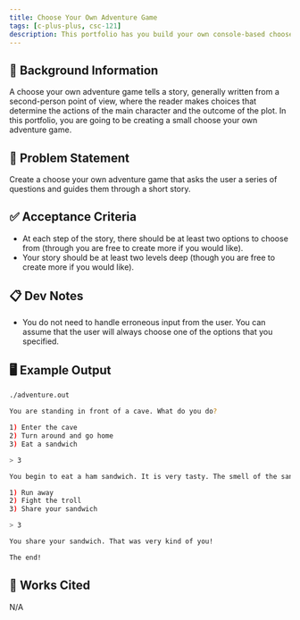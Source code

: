 ```yaml
---
title: Choose Your Own Adventure Game
tags: [c-plus-plus, csc-121]
description: This portfolio has you build your own console-based choose your own adventure game.
---
```


## 🔖 Background Information

A choose your own adventure game tells a story, generally written from a second-person point of view, where the reader makes choices that determine the actions of the main character and the outcome of the plot. In this portfolio, you are going to be creating a small choose your own adventure game.

## 🎯 Problem Statement

Create a choose your own adventure game that asks the user a series of questions and guides them through a short story.

## ✅ Acceptance Criteria

* At each step of the story, there should be at least two options to choose from (through you are free to create more if you would like).
* Your story should be at least two levels deep (though you are free to create more if you would like).

## 📋 Dev Notes

* You do not need to handle erroneous input from the user. You can assume that the user will always choose one of the options that you specified.

## 🖥️ Example Output

```bash
./adventure.out

You are standing in front of a cave. What do you do?

1) Enter the cave
2) Turn around and go home
3) Eat a sandwich

> 3

You begin to eat a ham sandwich. It is very tasty. The smell of the sandwich attracts a troll! What do you do?

1) Run away
2) Fight the troll
3) Share your sandwich

> 3

You share your sandwich. That was very kind of you!

The end!
```

## 📘 Works Cited

N/A
